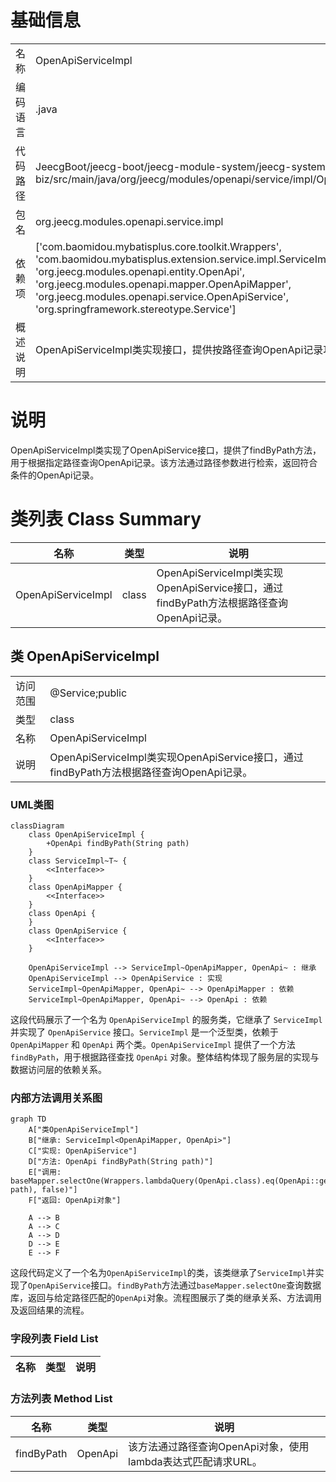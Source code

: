 # 基础信息

|      |      |
|------|------|
| 名称 | OpenApiServiceImpl |
| 编码语言 | .java |
| 代码路径 | JeecgBoot/jeecg-boot/jeecg-module-system/jeecg-system-biz/src/main/java/org/jeecg/modules/openapi/service/impl/OpenApiServiceImpl.java |
| 包名 | org.jeecg.modules.openapi.service.impl |
| 依赖项 | ['com.baomidou.mybatisplus.core.toolkit.Wrappers', 'com.baomidou.mybatisplus.extension.service.impl.ServiceImpl', 'org.jeecg.modules.openapi.entity.OpenApi', 'org.jeecg.modules.openapi.mapper.OpenApiMapper', 'org.jeecg.modules.openapi.service.OpenApiService', 'org.springframework.stereotype.Service'] |
| 概述说明 | OpenApiServiceImpl类实现接口，提供按路径查询OpenApi记录功能。 |

# 说明

OpenApiServiceImpl类实现了OpenApiService接口，提供了findByPath方法，用于根据指定路径查询OpenApi记录。该方法通过路径参数进行检索，返回符合条件的OpenApi记录。

# 类列表 Class Summary

| 名称   | 类型  | 说明 |
|-------|------|-------------|
| OpenApiServiceImpl | class | OpenApiServiceImpl类实现OpenApiService接口，通过findByPath方法根据路径查询OpenApi记录。 |



## 类 OpenApiServiceImpl

|      |      |
|------|------|
| 访问范围 | @Service;public |
| 类型 | class |
| 名称 | OpenApiServiceImpl |
| 说明 | OpenApiServiceImpl类实现OpenApiService接口，通过findByPath方法根据路径查询OpenApi记录。 |


### UML类图

```mermaid
classDiagram
    class OpenApiServiceImpl {
        +OpenApi findByPath(String path)
    }
    class ServiceImpl~T~ {
        <<Interface>>
    }
    class OpenApiMapper {
        <<Interface>>
    }
    class OpenApi {
    }
    class OpenApiService {
        <<Interface>>
    }

    OpenApiServiceImpl --> ServiceImpl~OpenApiMapper, OpenApi~ : 继承
    OpenApiServiceImpl --> OpenApiService : 实现
    ServiceImpl~OpenApiMapper, OpenApi~ --> OpenApiMapper : 依赖
    ServiceImpl~OpenApiMapper, OpenApi~ --> OpenApi : 依赖
```

这段代码展示了一个名为 `OpenApiServiceImpl` 的服务类，它继承了 `ServiceImpl` 并实现了 `OpenApiService` 接口。`ServiceImpl` 是一个泛型类，依赖于 `OpenApiMapper` 和 `OpenApi` 两个类。`OpenApiServiceImpl` 提供了一个方法 `findByPath`，用于根据路径查找 `OpenApi` 对象。整体结构体现了服务层的实现与数据访问层的依赖关系。


### 内部方法调用关系图

```mermaid
graph TD
    A["类OpenApiServiceImpl"]
    B["继承: ServiceImpl<OpenApiMapper, OpenApi>"]
    C["实现: OpenApiService"]
    D["方法: OpenApi findByPath(String path)"]
    E["调用: baseMapper.selectOne(Wrappers.lambdaQuery(OpenApi.class).eq(OpenApi::getRequestUrl, path), false)"]
    F["返回: OpenApi对象"]

    A --> B
    A --> C
    A --> D
    D --> E
    E --> F
```

这段代码定义了一个名为`OpenApiServiceImpl`的类，该类继承了`ServiceImpl`并实现了`OpenApiService`接口。`findByPath`方法通过`baseMapper.selectOne`查询数据库，返回与给定路径匹配的`OpenApi`对象。流程图展示了类的继承关系、方法调用及返回结果的流程。

### 字段列表 Field List

| 名称  | 类型  | 说明 |
|-------|-------|------|

### 方法列表 Method List

| 名称  | 类型  | 说明 |
|-------|-------|------|
| findByPath | OpenApi | 该方法通过路径查询OpenApi对象，使用lambda表达式匹配请求URL。 |




